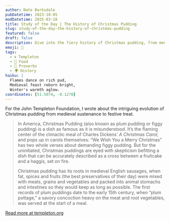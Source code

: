 ```yaml
---
author: Nate Barksdale
pubDatetime: 2023-10-05
modDatetime: 2025-03-18
title: Study of the Day | The History of Christmas Pudding
slug: study-of-the-day-the-history-of-christmas-pudding
featured: false
draft: false
description: Dive into the fiery history of Christmas pudding, from medieval savories to Dickens' festive table centerpiece.
emoji: 🎄
tags:
  - 🌀 Templeton
  - 🍗 Food
  - 🍲 Proverbs
  - 🌍 History
haiku: |
  Flames dance on rich pud,  
  Medieval feast reborn bright,  
  Winter's warmth aglow.
coordinates: [51.5074, -0.1278]
---
```


For the John Templeton Foundation, I wrote about the intriguing evolution of Christmas pudding from medieval sustenance to festive treat.

> In America, Christmas Pudding (also known as plum pudding or figgy pudding) is a dish as famous as it is misunderstood. It’s the flaming center of the climactic meal of Charles Dickens’ *A Christmas Carol*, and pops up in carols themselves: “We Wish You a Merry Christmas” has two whole verses about demanding figgy pudding. But for the uninitiated, Christmas puddings are eyed with skepticism befitting a dish that can be accurately described as a cross between a fruitcake and a haggis, set on fire.
>
> Christmas pudding has its roots in medieval English sausages, when fat, spices and fruits (the best preservatives of their day) were mixed with meats, grains and vegetables and packed into animal stomachs and intestines so they would keep as long as possible. The first records of plum puddings date to the early 15th century, when “plum pottage,” a savory concoction heavy on the meat and root vegetables, was served at the start of a meal.

[Read more at templeton.org](https://www.history.com/news/the-holiday-history-of-christmas-pudding)
